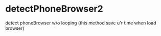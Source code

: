 detectPhoneBrowser2
===================

detect phoneBrowser w/o looping (this method save u'r time when load browser)